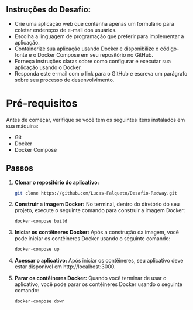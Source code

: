 ## Instruções do Desafio:

- Crie uma aplicação web que contenha apenas um formulário para coletar endereços de e-mail dos usuários.
- Escolha a linguagem de programação que preferir para implementar a aplicação.
- Containerize sua aplicação usando Docker e disponibilize o código-fonte e o Docker Compose em seu repositório no GitHub.
- Forneça instruções claras sobre como configurar e executar sua aplicação usando o Docker.
- Responda este e-mail com o link para o GitHub e escreva um parágrafo sobre seu processo de desenvolvimento.

# Pré-requisitos

Antes de começar, verifique se você tem os seguintes itens instalados em sua máquina:

- Git
- Docker
- Docker Compose

## Passos

1. **Clonar o repositório do aplicativo:**

   ```bash
   git clone https://github.com/Lucas-Falqueto/Desafio-Redway.git

   ```

2. **Construir a imagem Docker:**
   No terminal, dentro do diretório do seu projeto, execute o seguinte comando para construir a imagem Docker:
   ```bash
   docker-compose build

3. **Iniciar os contêineres Docker:**
   Após a construção da imagem, você pode iniciar os contêineres Docker usando o seguinte comando:
   ```bash
   docker-compose up

4. **Acessar o aplicativo:**
   Após iniciar os contêineres, seu aplicativo deve estar disponível em http://localhost:3000.

5. **Parar os contêineres Docker:**
   Quando você terminar de usar o aplicativo, você pode parar os contêineres Docker usando o seguinte comando:
   ```bash
   docker-compose down
